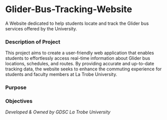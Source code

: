 # Glider-Bus-Tracking-Website
A Website dedicated to help students locate and track the Glider bus services offered by the University.

### Description of Project

This project aims to create a user-friendly web application that enables students to effortlessly access real-time information about Glider bus locations, schedules, and routes. By providing accurate and up-to-date tracking data, the website seeks to enhance the commuting experience for students and faculty members at La Trobe University.

### Purpose


### Objectives



*Developed & Owned by GDSC La Trobe University*
